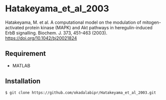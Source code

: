 # Hatakeyama_et_al_2003
Hatakeyama, M. et al. A computational model on the modulation of mitogen-activated protein kinase (MAPK) and Akt pathways in heregulin-induced ErbB signalling. Biochem. J. 373, 451–463 (2003). https://doi.org/10.1042/bj20021824

## Requirement
- MATLAB

## Installation

    $ git clone https://github.com/okadalabipr/Hatakeyama_et_al_2003.git
